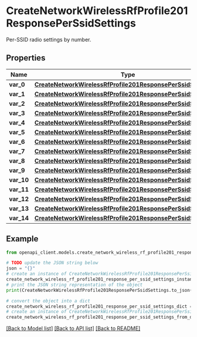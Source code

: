 # CreateNetworkWirelessRfProfile201ResponsePerSsidSettings

Per-SSID radio settings by number.

## Properties

Name | Type | Description | Notes
------------ | ------------- | ------------- | -------------
**var_0** | [**CreateNetworkWirelessRfProfile201ResponsePerSsidSettings0**](CreateNetworkWirelessRfProfile201ResponsePerSsidSettings0.md) |  | [optional] 
**var_1** | [**CreateNetworkWirelessRfProfile201ResponsePerSsidSettings1**](CreateNetworkWirelessRfProfile201ResponsePerSsidSettings1.md) |  | [optional] 
**var_2** | [**CreateNetworkWirelessRfProfile201ResponsePerSsidSettings2**](CreateNetworkWirelessRfProfile201ResponsePerSsidSettings2.md) |  | [optional] 
**var_3** | [**CreateNetworkWirelessRfProfile201ResponsePerSsidSettings3**](CreateNetworkWirelessRfProfile201ResponsePerSsidSettings3.md) |  | [optional] 
**var_4** | [**CreateNetworkWirelessRfProfile201ResponsePerSsidSettings4**](CreateNetworkWirelessRfProfile201ResponsePerSsidSettings4.md) |  | [optional] 
**var_5** | [**CreateNetworkWirelessRfProfile201ResponsePerSsidSettings5**](CreateNetworkWirelessRfProfile201ResponsePerSsidSettings5.md) |  | [optional] 
**var_6** | [**CreateNetworkWirelessRfProfile201ResponsePerSsidSettings6**](CreateNetworkWirelessRfProfile201ResponsePerSsidSettings6.md) |  | [optional] 
**var_7** | [**CreateNetworkWirelessRfProfile201ResponsePerSsidSettings7**](CreateNetworkWirelessRfProfile201ResponsePerSsidSettings7.md) |  | [optional] 
**var_8** | [**CreateNetworkWirelessRfProfile201ResponsePerSsidSettings8**](CreateNetworkWirelessRfProfile201ResponsePerSsidSettings8.md) |  | [optional] 
**var_9** | [**CreateNetworkWirelessRfProfile201ResponsePerSsidSettings9**](CreateNetworkWirelessRfProfile201ResponsePerSsidSettings9.md) |  | [optional] 
**var_10** | [**CreateNetworkWirelessRfProfile201ResponsePerSsidSettings10**](CreateNetworkWirelessRfProfile201ResponsePerSsidSettings10.md) |  | [optional] 
**var_11** | [**CreateNetworkWirelessRfProfile201ResponsePerSsidSettings11**](CreateNetworkWirelessRfProfile201ResponsePerSsidSettings11.md) |  | [optional] 
**var_12** | [**CreateNetworkWirelessRfProfile201ResponsePerSsidSettings12**](CreateNetworkWirelessRfProfile201ResponsePerSsidSettings12.md) |  | [optional] 
**var_13** | [**CreateNetworkWirelessRfProfile201ResponsePerSsidSettings13**](CreateNetworkWirelessRfProfile201ResponsePerSsidSettings13.md) |  | [optional] 
**var_14** | [**CreateNetworkWirelessRfProfile201ResponsePerSsidSettings14**](CreateNetworkWirelessRfProfile201ResponsePerSsidSettings14.md) |  | [optional] 

## Example

```python
from openapi_client.models.create_network_wireless_rf_profile201_response_per_ssid_settings import CreateNetworkWirelessRfProfile201ResponsePerSsidSettings

# TODO update the JSON string below
json = "{}"
# create an instance of CreateNetworkWirelessRfProfile201ResponsePerSsidSettings from a JSON string
create_network_wireless_rf_profile201_response_per_ssid_settings_instance = CreateNetworkWirelessRfProfile201ResponsePerSsidSettings.from_json(json)
# print the JSON string representation of the object
print(CreateNetworkWirelessRfProfile201ResponsePerSsidSettings.to_json())

# convert the object into a dict
create_network_wireless_rf_profile201_response_per_ssid_settings_dict = create_network_wireless_rf_profile201_response_per_ssid_settings_instance.to_dict()
# create an instance of CreateNetworkWirelessRfProfile201ResponsePerSsidSettings from a dict
create_network_wireless_rf_profile201_response_per_ssid_settings_from_dict = CreateNetworkWirelessRfProfile201ResponsePerSsidSettings.from_dict(create_network_wireless_rf_profile201_response_per_ssid_settings_dict)
```
[[Back to Model list]](../README.md#documentation-for-models) [[Back to API list]](../README.md#documentation-for-api-endpoints) [[Back to README]](../README.md)


